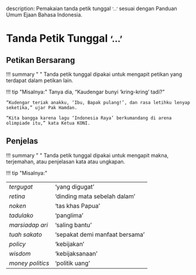 

description: Pemakaian tanda petik tunggal <small><span class="penanda">‘...’</span></small> sesuai dengan Panduan Umum Ejaan Bahasa Indonesia.

# Tanda Petik Tunggal <small><span class="penanda">‘...’</span></small>

## Petikan Bersarang

!!! summary " "
    Tanda petik tunggal dipakai untuk mengapit petikan yang terdapat dalam petikan lain.

!!! tip "Misalnya:"
    Tanya dia, “Kaudengar bunyi ‘kring-kring’ tadi?”

    “Kudengar teriak anakku, ‘Ibu, Bapak pulang!’, dan rasa letihku lenyap seketika,” ujar Pak Hamdan.

    “Kita bangga karena lagu ‘Indonesia Raya’ berkumandang di arena olimpiade itu,” kata Ketua KONI.

## Penjelas

!!! summary " "
    Tanda petik tunggal dipakai untuk mengapit makna, terjemahan, atau penjelasan kata atau ungkapan.

!!! tip "Misalnya:"
    <table>
      <tr>
        <td><em>tergugat</em></td>
        <td>‘yang digugat’</td>
      </tr>
      <tr>
        <td><em>retina</em></td>
        <td>‘dinding mata sebelah dalam’</td>
      </tr>
      <tr>
        <td><em>noken</em></td>
        <td>‘tas khas Papua’</td>
      </tr>
      <tr>
        <td><em>tadulako</em></td>
        <td>‘panglima’</td>
      </tr>
      <tr>
        <td><em>marsiadap ari</em></td>
        <td>‘saling bantu’</td>
      </tr>
      <tr>
        <td><em>tuah sakato</em></td>
        <td>‘sepakat demi manfaat bersama’</td>
      </tr>
      <tr>
        <td><em>policy</em></td>
        <td>‘kebijakan’</td>
      </tr>
      <tr>
        <td><em>wisdom</em></td>
        <td>‘kebijaksanaan’</td>
      </tr>
      <tr>
        <td><em>money politics</em></td>
        <td>‘politik uang’</td>
      </tr>
    </table>

